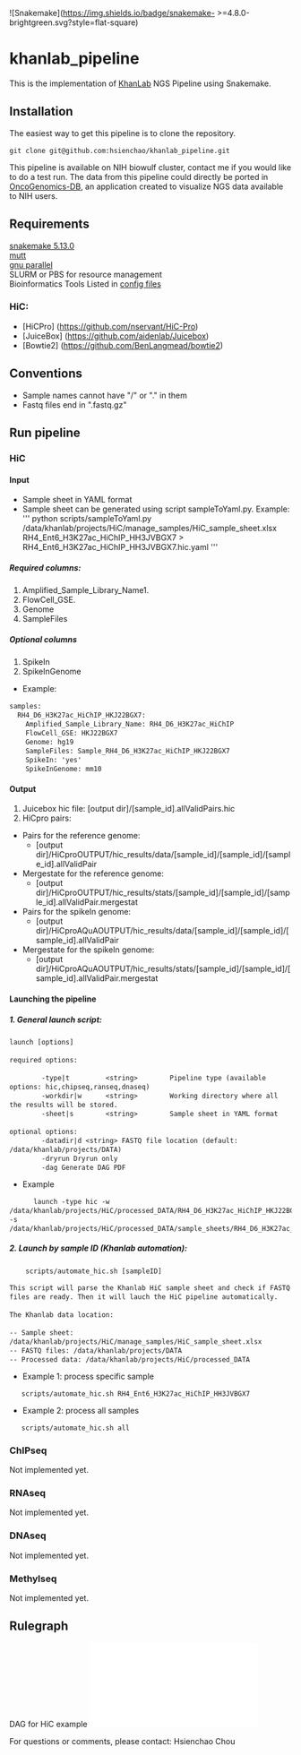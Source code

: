 ![Snakemake](https://img.shields.io/badge/snakemake- >=4.8.0-brightgreen.svg?style=flat-square)
# khanlab_pipeline
This is the implementation of [KhanLab](https://ccr.cancer.gov/Genetics-Branch/javed-khan) NGS Pipeline using Snakemake.

## Installation

The easiest way to get this pipeline is to clone the repository.

```
git clone git@github.com:hsienchao/khanlab_pipeline.git
```
This pipeline is available on NIH biowulf cluster, contact me if you would like to do a test run. The data from this pipeline could directly be ported in [OncoGenomics-DB](https://clinomics.ncifcrf.gov/production/public/), an application created to visualize NGS data available to NIH users.
## Requirements
[snakemake 5.13.0](https://snakemake.readthedocs.io/en/stable/)  
[mutt](http://www.mutt.org/)  
[gnu parallel](http://www.gnu.org/software/parallel/)  
SLURM or PBS for resource management  
Bioinformatics Tools Listed in [config files](config/config_common.json)  

### HiC:
- [HiCPro] (https://github.com/nservant/HiC-Pro)
- [JuiceBox] (https://github.com/aidenlab/Juicebox)
- [Bowtie2] (https://github.com/BenLangmead/bowtie2)


## Conventions

- Sample names cannot have "/" or "." in them
- Fastq files end in ".fastq.gz"

## Run pipeline

### HiC

#### Input 

- Sample sheet in YAML format
- Sample sheet can be generated using script sampleToYaml.py. Example:
'''
python scripts/sampleToYaml.py /data/khanlab/projects/HiC/manage_samples/HiC_sample_sheet.xlsx RH4_Ent6_H3K27ac_HiChIP_HH3JVBGX7 > RH4_Ent6_H3K27ac_HiChIP_HH3JVBGX7.hic.yaml
'''

##### Required columns: 
1. Amplified_Sample_Library_Name1. 
2. FlowCell_GSE.
3. Genome
4. SampleFiles

##### Optional columns
1. SpikeIn
2. SpikeInGenome

- Example:
```
samples:
  RH4_D6_H3K27ac_HiChIP_HKJ22BGX7:
    Amplified_Sample_Library_Name: RH4_D6_H3K27ac_HiChIP
    FlowCell_GSE: HKJ22BGX7
    Genome: hg19
    SampleFiles: Sample_RH4_D6_H3K27ac_HiChIP_HKJ22BGX7
    SpikeIn: 'yes'
    SpikeInGenome: mm10
```
#### Output
1. Juicebox hic file: [output dir]/[sample_id].allValidPairs.hic
2. HiCpro pairs:
  * Pairs for the reference genome:
    * [output dir]/HiCproOUTPUT/hic_results/data/[sample_id]/[sample_id]/[sample_id].allValidPair
  * Mergestate for the reference genome:
    * [output dir]/HiCproOUTPUT/hic_results/stats/[sample_id]/[sample_id]/[sample_id].allValidPair.mergestat
  * Pairs for the spikeIn genome:
    * [output dir]/HiCproAQuAOUTPUT/hic_results/data/[sample_id]/[sample_id]/[sample_id].allValidPair
  * Mergestate for the spikeIn genome:
    * [output dir]/HiCproAQuAOUTPUT/hic_results/stats/[sample_id]/[sample_id]/[sample_id].allValidPair.mergestat

#### Launching the pipeline
##### 1. General launch script:

    launch [options]
	
    required options:

            -type|t         <string>        Pipeline type (available options: hic,chipseq,ranseq,dnaseq)
            -workdir|w      <string>        Working directory where all the results will be stored.
            -sheet|s        <string>        Sample sheet in YAML format

    optional options: 
            -datadir|d <string> FASTQ file location (default: /data/khanlab/projects/DATA) 
            -dryrun Dryrun only 
            -dag Generate DAG PDF

  * Example
```
      launch -type hic -w /data/khanlab/projects/HiC/processed_DATA/RH4_D6_H3K27ac_HiChIP_HKJ22BGX7 -s /data/khanlab/projects/HiC/processed_DATA/sample_sheets/RH4_D6_H3K27ac_HiChIP_HKJ22BGX7.hic.yaml
```
#####  2. Launch by sample ID (Khanlab automation):
```
    scripts/automate_hic.sh [sampleID]
```    
    This script will parse the Khanlab HiC sample sheet and check if FASTQ files are ready. Then it will lauch the HiC pipeline automatically. 
    
    The Khanlab data location:
    
    -- Sample sheet: /data/khanlab/projects/HiC/manage_samples/HiC_sample_sheet.xlsx
    -- FASTQ files: /data/khanlab/projects/DATA
    -- Processed data: /data/khanlab/projects/HiC/processed_DATA

  * Example 1: process specific sample
```
   scripts/automate_hic.sh RH4_Ent6_H3K27ac_HiChIP_HH3JVBGX7
```
  * Example 2: process all samples
```
   scripts/automate_hic.sh all
```

### ChIPseq
Not implemented yet.
### RNAseq
Not implemented yet.
### DNAseq
Not implemented yet.
### Methylseq
Not implemented yet.
## Rulegraph
DAG for HiC example
![alt tag](dag.hic.pdf)

For questions or comments, please contact: Hsienchao Chou
